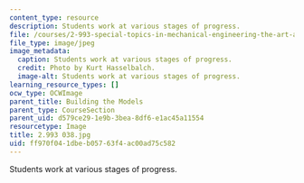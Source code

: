 ```yaml
---
content_type: resource
description: Students work at various stages of progress.
file: /courses/2-993-special-topics-in-mechanical-engineering-the-art-and-science-of-boat-design-january-iap-2007/ff970f041dbeb05763f4ac00ad75c582_2993038.jpg
file_type: image/jpeg
image_metadata:
  caption: Students work at various stages of progress.
  credit: Photo by Kurt Hasselbalch.
  image-alt: Students work at various stages of progress.
learning_resource_types: []
ocw_type: OCWImage
parent_title: Building the Models
parent_type: CourseSection
parent_uid: d579ce29-1e9b-3bea-8df6-e1ac45a11554
resourcetype: Image
title: 2.993 038.jpg
uid: ff970f04-1dbe-b057-63f4-ac00ad75c582
---
```

Students work at various stages of progress.

